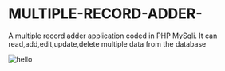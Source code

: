 # MULTIPLE-RECORD-ADDER-
A multiple record adder application coded in PHP MySqli.  It can read,add,edit,update,delete multiple data from the database

![hello](https://user-images.githubusercontent.com/16975766/27214774-bca01882-528b-11e7-999b-0d051792346a.gif)
